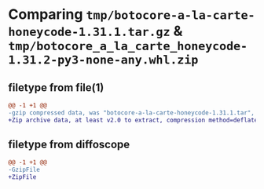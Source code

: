 # Comparing `tmp/botocore-a-la-carte-honeycode-1.31.1.tar.gz` & `tmp/botocore_a_la_carte_honeycode-1.31.2-py3-none-any.whl.zip`

## filetype from file(1)

```diff
@@ -1 +1 @@
-gzip compressed data, was "botocore-a-la-carte-honeycode-1.31.1.tar", last modified: Sat Jul  8 01:42:18 2023, max compression
+Zip archive data, at least v2.0 to extract, compression method=deflate
```

## filetype from diffoscope

```diff
@@ -1 +1 @@
-GzipFile
+ZipFile
```

